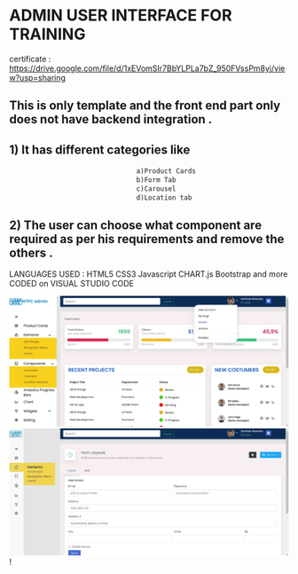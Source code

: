 # ADMIN USER INTERFACE FOR TRAINING 

certificate : https://drive.google.com/file/d/1xEVomSIr7BbYLPLa7bZ_950FVssPm8yi/view?usp=sharing



## This is only template and the front end part only does not have backend integration . 
## 1) It has different categories like 
                                    a)Product Cards
                                    b)Form Tab
                                    c)Carousel 
                                    d)Location tab 
## 2) The user can choose what component are required as per his requirements and remove the others .                                    
                                    
                                 
                                 
                                 
                                 
LANGUAGES USED :  HTML5 CSS3 Javascript CHART.js Bootstrap and more                                                                                        CODED on VISUAL STUDIO CODE

![HOME!](home.jpg)![FORM!](form.jpg)!




